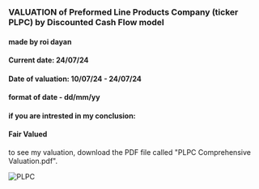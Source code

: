 ### VALUATION of Preformed Line Products Company (ticker PLPC) by Discounted Cash Flow model
#### made by roi dayan
#### Current date: 24/07/24
#### Date of valuation: 10/07/24 - 24/07/24
#### format of date - dd/mm/yy

#### if you are intrested in my conclusion:
#### Fair Valued

to see my valuation, download the PDF file called "PLPC Comprehensive Valuation.pdf".

![PLPC](https://github.com/user-attachments/assets/a99854b6-2130-4e58-85c6-37914bd8b857)
